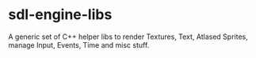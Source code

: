 # sdl-engine-libs
A generic set of C++ helper libs to render Textures, Text, Atlased Sprites, manage Input, Events, Time and misc stuff.
